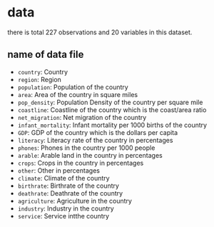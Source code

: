 # data
there is total 227 observations and 20 variables in this dataset.

## name of data file

- `country`: Country
- `region`: Region
- `population`: Population of the country
- `area`: Area of the country in square miles
- `pop_density`: Population Density of the country per square mile
- `coastline`: Coastline of the country which is the coast/area ratio
- `net_migration`: Net migration of the country 
- `infant_mortality`: Infant mortality per 1000 births of the country
- `GDP`: GDP of the country which is the dollars per capita
- `literacy`: Literacy rate of the country in percentages
- `phones`: Phones in the country per 1000 people
- `arable`: Arable land in the country in percentages 
- `crops`: Crops in the country in percentages 
- `other`: Other in percentages 
- `climate`: Climate of the country
- `birthrate`: Birthrate of the country
- `deathrate`: Deathrate of the country
- `agriculture`: Agriculture in the country
- `industry`: Industry in the country
- `service`: Service intthe country
